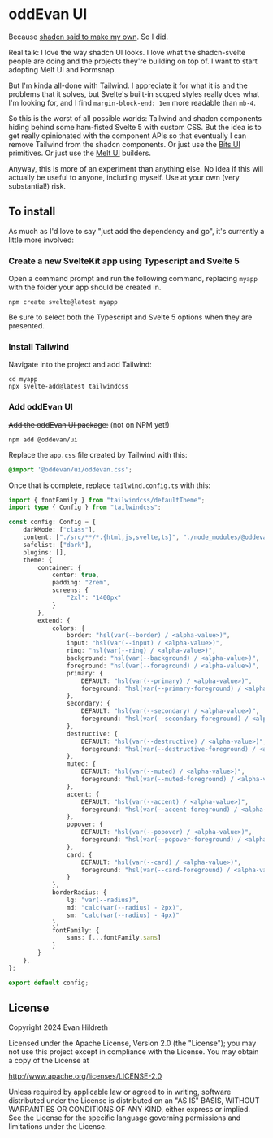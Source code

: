 # oddEvan UI

Because [shadcn said to make my own](https://shadcn-svelte.com/). So I did.

Real talk: I love the way shadcn UI looks. I love what the shadcn-svelte people are doing and the projects they're building on top of. I want to start adopting Melt UI and Formsnap.

But I'm kinda all-done with Tailwind. I appreciate it for what it is and the problems that it solves, but Svelte's built-in scoped styles really does what I'm looking for, and I find `margin-block-end: 1em` more readable than `mb-4`.

So this is the worst of all possible worlds: Tailwind and shadcn components hiding behind some ham-fisted Svelte 5 with custom CSS. But the idea is to get really opinionated with the component APIs so that eventually I can remove Tailwind from the shadcn components. Or just use the [Bits UI](https://www.bits-ui.com/) primitives. Or just use the [Melt UI](https://melt-ui.com) builders.

Anyway, this is more of an experiment than anything else. No idea if this will actually be useful to anyone, including myself. Use at your own (very substantial!) risk.

## To install

As much as I'd love to say "just add the dependency and go", it's currently a little more involved:

### Create a new SvelteKit app using Typescript and Svelte 5

Open a command prompt and run the following command, replacing `myapp` with the folder your app should be created in.

    npm create svelte@latest myapp

Be sure to select both the Typescript and Svelte 5 options when they are presented.

### Install Tailwind

Navigate into the project and add Tailwind:

    cd myapp
    npx svelte-add@latest tailwindcss

### Add oddEvan UI

~~Add the oddEvan UI package:~~ (not on NPM yet!)

    npm add @oddevan/ui

Replace the `app.css` file created by Tailwind with this:

```css
@import '@oddevan/ui/oddevan.css';
```

Once that is complete, replace `tailwind.config.ts` with this:

```typescript
import { fontFamily } from "tailwindcss/defaultTheme";
import type { Config } from "tailwindcss";

const config: Config = {
	darkMode: ["class"],
	content: ["./src/**/*.{html,js,svelte,ts}", "./node_modules/@oddevan/ui/dist/**/*.{html,js,svelte,ts}"],
	safelist: ["dark"],
	plugins: [],
	theme: {
		container: {
			center: true,
			padding: "2rem",
			screens: {
				"2xl": "1400px"
			}
		},
		extend: {
			colors: {
				border: "hsl(var(--border) / <alpha-value>)",
				input: "hsl(var(--input) / <alpha-value>)",
				ring: "hsl(var(--ring) / <alpha-value>)",
				background: "hsl(var(--background) / <alpha-value>)",
				foreground: "hsl(var(--foreground) / <alpha-value>)",
				primary: {
					DEFAULT: "hsl(var(--primary) / <alpha-value>)",
					foreground: "hsl(var(--primary-foreground) / <alpha-value>)"
				},
				secondary: {
					DEFAULT: "hsl(var(--secondary) / <alpha-value>)",
					foreground: "hsl(var(--secondary-foreground) / <alpha-value>)"
				},
				destructive: {
					DEFAULT: "hsl(var(--destructive) / <alpha-value>)",
					foreground: "hsl(var(--destructive-foreground) / <alpha-value>)"
				},
				muted: {
					DEFAULT: "hsl(var(--muted) / <alpha-value>)",
					foreground: "hsl(var(--muted-foreground) / <alpha-value>)"
				},
				accent: {
					DEFAULT: "hsl(var(--accent) / <alpha-value>)",
					foreground: "hsl(var(--accent-foreground) / <alpha-value>)"
				},
				popover: {
					DEFAULT: "hsl(var(--popover) / <alpha-value>)",
					foreground: "hsl(var(--popover-foreground) / <alpha-value>)"
				},
				card: {
					DEFAULT: "hsl(var(--card) / <alpha-value>)",
					foreground: "hsl(var(--card-foreground) / <alpha-value>)"
				}
			},
			borderRadius: {
				lg: "var(--radius)",
				md: "calc(var(--radius) - 2px)",
				sm: "calc(var(--radius) - 4px)"
			},
			fontFamily: {
				sans: [...fontFamily.sans]
			}
		}
	},
};

export default config;

```

## License

Copyright 2024 Evan Hildreth

Licensed under the Apache License, Version 2.0 (the "License");
you may not use this project except in compliance with the License.
You may obtain a copy of the License at

  http://www.apache.org/licenses/LICENSE-2.0

Unless required by applicable law or agreed to in writing, software
distributed under the License is distributed on an "AS IS" BASIS,
WITHOUT WARRANTIES OR CONDITIONS OF ANY KIND, either express or implied.
See the License for the specific language governing permissions and
limitations under the License.
